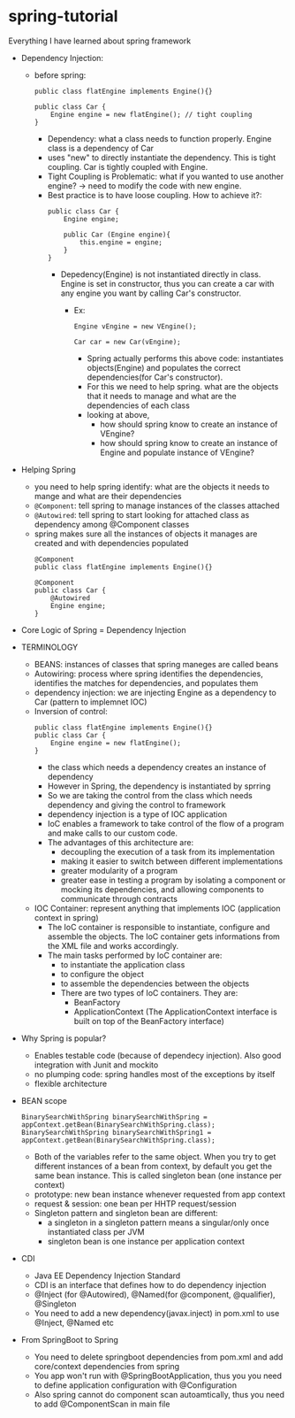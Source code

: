 # spring-tutorial
Everything I have learned about spring framework

- Dependency Injection:
    - before spring:
        ```
        public class flatEngine implements Engine(){}
        
        public class Car {
            Engine engine = new flatEngine(); // tight coupling
        }
        ```
        - Dependency: what a class needs to function properly. Engine class is a dependency of Car
        - uses "new" to directly instantiate the dependency. This is tight coupling. Car is tightly coupled with Engine.
        - Tight Coupling is Problematic: what if you wanted to use another engine? -> need to modify the code with new engine.
        - Best practice is to have loose coupling. How to achieve it?:
            ```
            public class Car {
                Engine engine;
                
                public Car (Engine engine){
                    this.engine = engine;
                }
            }
            ```
            - Depedency(Engine) is not instantiated directly in class. Engine is set in constructor, thus you can create a car with any engine you want by calling Car's constructor.
                
                - Ex: 

                    ```
                    Engine vEngine = new VEngine();

                    Car car = new Car(vEngine);
                    ```
                    - Spring actually performs this above code: instantiates objects(Engine) and populates the correct dependencies(for Car's constructor). 
                    - For this we need to help spring. what are the objects that it needs to manage and what are the dependencies of each class
                    - looking at above, 
                        - how should spring know to create an instance of VEngine? 
                        - how should spring know to create an instance of Engine and populate instance of VEngine? 

- Helping Spring
    - you need to help spring identify: what are the objects it needs to mange and what are their dependencies
    - ```@Component```: tell spring to manage instances of the classes attached 
    - ```@Autowired```: tell spring to start looking for attached class as dependency among @Component classes
    - spring makes sure all the instances of objects it manages are created and with dependencies populated
        ```
        @Component
        public class flatEngine implements Engine(){}
        
        @Component
        public class Car {
            @Autowired
            Engine engine;
        }
        ```
- Core Logic of Spring = Dependency Injection 


- TERMINOLOGY
    - BEANS: instances of classes that spring maneges are called beans
    - Autowiring: process where spring identifies the dependencies, identifies the matches for dependencies, and populates them
    - dependency injection: we are injecting Engine as a dependency to Car (pattern to implemnet IOC)
    - Inversion of control: 
        ```
        public class flatEngine implements Engine(){}
        public class Car {
            Engine engine = new flatEngine();
        }
        ```
        - the class which needs a dependency creates an instance of dependency
        - However in Spring, the dependency is instantiated by sprring
        - So we are taking the control from the class which needs dependency and giving the control to framework
        - dependency injection is a type of IOC application
        - IoC enables a framework to take control of the flow of a program and make calls to our custom code.
        - The advantages of this architecture are:
            - decoupling the execution of a task from its implementation
            - making it easier to switch between different implementations
            - greater modularity of a program
            - greater ease in testing a program by isolating a component or mocking its dependencies, and allowing components to communicate through contracts
    - IOC Container: represent anything that implements IOC (application context in spring)
        - The IoC container is responsible to instantiate, configure and assemble the objects. The IoC container gets informations from the XML file and works accordingly. 
        - The main tasks performed by IoC container are:
            - to instantiate the application class
            - to configure the object
            - to assemble the dependencies between the objects
            - There are two types of IoC containers. They are:
                - BeanFactory
                - ApplicationContext
                (The ApplicationContext interface is built on top of the BeanFactory interface)

- Why Spring is popular?
    - Enables testable code (because of dependecy injection). Also good integration with Junit and mockito
    - no plumping code: spring handles most of the exceptions by itself
    - flexible architecture


- BEAN scope
    ```
    BinarySearchWithSpring binarySearchWithSpring = appContext.getBean(BinarySearchWithSpring.class);
    BinarySearchWithSpring binarySearchWithSpring1 = appContext.getBean(BinarySearchWithSpring.class);
    ```
    - Both of the variables refer to the same object. When you try to get different instances of a bean from context, by default you get the same bean instance. This is called singleton bean (one instance per context)
    - prototype: new bean instance whenever requested from app context
    - request & session: one bean per HHTP request/session
    - Singleton pattern and singleton bean are different:
        - a singleton in a singleton pattern means a singular/only once instantiated class per JVM
        - singleton bean is one instance per application context

- CDI 
    - Java EE Dependency Injection Standard
    - CDI is an interface that defines how to do dependency injection
    - @Inject (for @Autowired), @Named(for @component, @qualifier), @Singleton
    - You need to add a new dependency(javax.inject) in pom.xml to use @Inject, @Named etc

- From SpringBoot to Spring
    - You need to delete springboot dependencies from pom.xml and add core/context dependencies from spring
    - You app won't run with @SpringBootApplication, thus you you need to define application configuration with @Configuration
    - Also spring cannot do component scan autoamtically, thus you need to add @ComponentScan in main file
